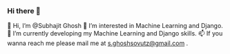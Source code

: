 ### Hi there 👋
👋 Hi, I’m @Subhajit Ghosh
👀 I’m interested in Machine Learning and Django.
🌱 I’m currently developing my Machine Learning and Django skills.
📫 If you wanna reach me please mail me at s.ghoshsovutz@gmail.com .

<!--
**gsub17/gsub17** is a ✨ _special_ ✨ repository because its `README.md` (this file) appears on your GitHub profile.

Here are some ideas to get you started:

- 🔭 I’m currently working on ...
- 🌱 I’m currently learning ...
- 👯 I’m looking to collaborate on ...
- 🤔 I’m looking for help with ...
- 💬 Ask me about ...
- 📫 How to reach me: ...
- 😄 Pronouns: ...
- ⚡ Fun fact: ...
-->
